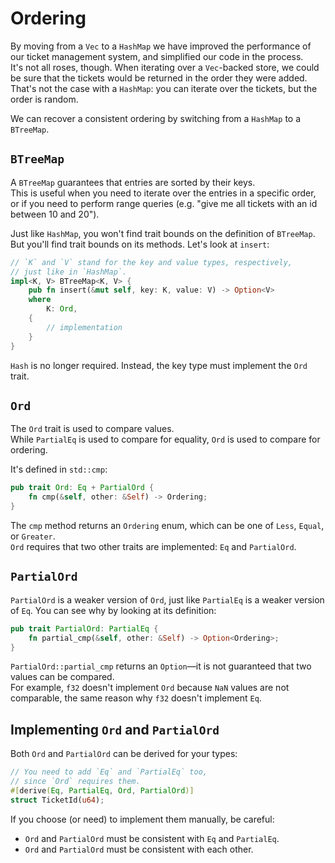 # Ordering

By moving from a `Vec` to a `HashMap` we have improved the performance of our ticket management system,
and simplified our code in the process.  
It's not all roses, though. When iterating over a `Vec`-backed store, we could be sure that the tickets 
would be returned in the order they were added.  
That's not the case with a `HashMap`: you can iterate over the tickets, but the order is random.

We can recover a consistent ordering by switching from a `HashMap` to a `BTreeMap`.

## `BTreeMap`

A `BTreeMap` guarantees that entries are sorted by their keys.  
This is useful when you need to iterate over the entries in a specific order, or if you need to
perform range queries (e.g. "give me all tickets with an id between 10 and 20").

Just like `HashMap`, you won't find trait bounds on the definition of `BTreeMap`. 
But you'll find trait bounds on its methods. Let's look at `insert`:

```rust
// `K` and `V` stand for the key and value types, respectively,
// just like in `HashMap`.
impl<K, V> BTreeMap<K, V> {
    pub fn insert(&mut self, key: K, value: V) -> Option<V>
    where
        K: Ord,
    {
        // implementation
    }
}
```

`Hash` is no longer required. Instead, the key type must implement the `Ord` trait.

## `Ord`

The `Ord` trait is used to compare values.  
While `PartialEq` is used to compare for equality, `Ord` is used to compare for ordering.

It's defined in `std::cmp`:

```rust
pub trait Ord: Eq + PartialOrd {
    fn cmp(&self, other: &Self) -> Ordering;
}
```

The `cmp` method returns an `Ordering` enum, which can be one 
of `Less`, `Equal`, or `Greater`.  
`Ord` requires that two other traits are implemented: `Eq` and `PartialOrd`.

## `PartialOrd`

`PartialOrd` is a weaker version of `Ord`, just like `PartialEq` is a weaker version of `Eq`.
You can see why by looking at its definition:

```rust
pub trait PartialOrd: PartialEq {
    fn partial_cmp(&self, other: &Self) -> Option<Ordering>;
}
```

`PartialOrd::partial_cmp` returns an `Option`—it is not guaranteed that two values can 
be compared.  
For example, `f32` doesn't implement `Ord` because `NaN` values are not comparable, 
the same reason why `f32` doesn't implement `Eq`.

## Implementing `Ord` and `PartialOrd`

Both `Ord` and `PartialOrd` can be derived for your types:

```rust
// You need to add `Eq` and `PartialEq` too,
// since `Ord` requires them.
#[derive(Eq, PartialEq, Ord, PartialOrd)]
struct TicketId(u64);
```

If you choose (or need) to implement them manually, be careful:

- `Ord` and `PartialOrd` must be consistent with `Eq` and `PartialEq`.
- `Ord` and `PartialOrd` must be consistent with each other. 